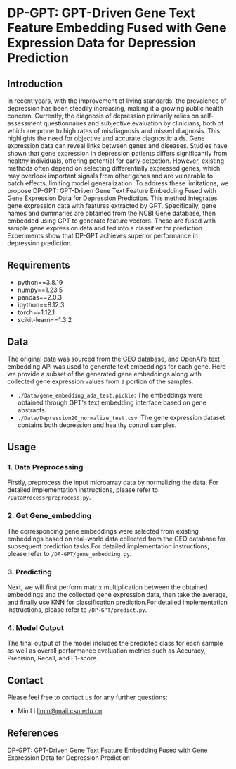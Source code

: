 # DP-GPT: GPT-Driven Gene Text Feature Embedding Fused with Gene Expression Data for Depression Prediction

## Introduction
In recent years, with the improvement of living standards, the prevalence of depression has been steadily increasing, making it a growing public health concern. Currently, the diagnosis of depression primarily relies on self-assessment questionnaires and subjective evaluation by clinicians, both of which are prone to high rates of misdiagnosis and missed diagnosis.  This highlights the need for objective and accurate diagnostic aids. Gene expression data can reveal links between genes and diseases. Studies have shown that gene expression in depression patients differs significantly from healthy individuals, offering potential for early detection. However, existing methods often depend on selecting differentially expressed genes, which may overlook important signals from other genes and are vulnerable to batch effects, limiting model generalization. To address these limitations, we propose DP-GPT: GPT-Driven Gene Text Feature Embedding Fused with Gene Expression Data for Depression Prediction. This method integrates gene expression data with features extracted by GPT. Specifically, gene names and summaries are obtained from the NCBI Gene database, then embedded using GPT to generate feature vectors. These are fused with sample gene expression data and fed into a classifier for prediction. Experiments show that DP-GPT achieves superior performance in depression prediction.

## Requirements
- python==3.8.19
- numpy==1.23.5
- pandas==2.0.3
- ipython==8.12.3
- torch==1.12.1
- scikit-learn==1.3.2


## Data
The original data was sourced from the GEO database, and OpenAI's text embedding API was used to generate text embeddings for each gene. Here we provide a subset of the generated gene embeddings along with collected gene expression values from a portion of the samples.
- `./Data/gene_embedding_ada_test.pickle`: The embeddings were obtained through GPT's text embedding interface based on gene abstracts.
- `./Data/Depression20_normalize_test.csv`: The gene expression dataset contains both depression and healthy control samples.
## Usage
### 1. Data Preprocessing
Firstly, preprocess the input microarray data by normalizing the data. For detailed implementation instructions, please refer to `/DataProcess/preprocess.py`.

### 2. Get Gene_embedding
The corresponding gene embeddings were selected from existing embeddings based on real-world data collected from the GEO database for subsequent prediction tasks.For detailed implementation instructions, please refer to `/DP-GPT/gene_embedding.py`.

### 3. Predicting
Next, we will first perform matrix multiplication between the obtained embeddings and the collected gene expression data, then take the average, and finally use KNN for classification prediction.For detailed implementation instructions, please refer to `/DP-GPT/predict.py`.

### 4. Model Output
The final output of the model includes the predicted class for each sample as well as overall performance evaluation metrics such as Accuracy, Precision, Recall, and F1-score.
## Contact
Please feel free to contact us for any further questions:
- Min Li limin@mail.csu.edu.cn
## References
DP-GPT: GPT-Driven Gene Text Feature Embedding Fused with Gene Expression Data for Depression Prediction
